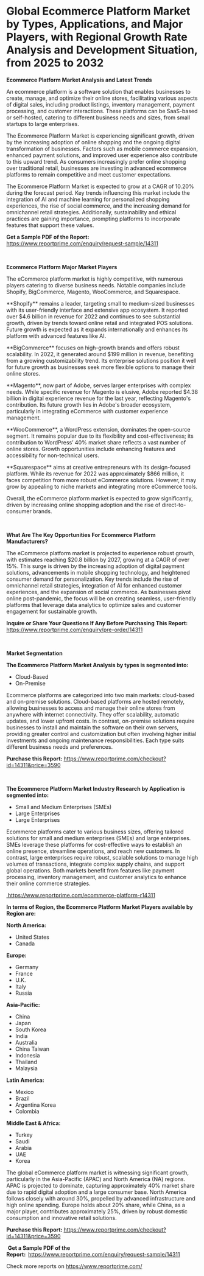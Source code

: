 <p><h1>Global Ecommerce Platform Market by Types, Applications, and Major Players, with Regional Growth Rate Analysis and Development Situation, from 2025 to 2032</h1></p><p><strong>Ecommerce Platform Market Analysis and Latest Trends</strong></p>
<p><p>An ecommerce platform is a software solution that enables businesses to create, manage, and optimize their online stores, facilitating various aspects of digital sales, including product listings, inventory management, payment processing, and customer interactions. These platforms can be SaaS-based or self-hosted, catering to different business needs and sizes, from small startups to large enterprises.</p><p>The Ecommerce Platform Market is experiencing significant growth, driven by the increasing adoption of online shopping and the ongoing digital transformation of businesses. Factors such as mobile commerce expansion, enhanced payment solutions, and improved user experience also contribute to this upward trend. As consumers increasingly prefer online shopping over traditional retail, businesses are investing in advanced ecommerce platforms to remain competitive and meet customer expectations.</p><p>The Ecommerce Platform Market is expected to grow at a CAGR of 10.20% during the forecast period. Key trends influencing this market include the integration of AI and machine learning for personalized shopping experiences, the rise of social commerce, and the increasing demand for omnichannel retail strategies. Additionally, sustainability and ethical practices are gaining importance, prompting platforms to incorporate features that support these values.</p></p>
<p><strong>Get a Sample PDF of the Report:&nbsp;</strong> <a href="https://www.reportprime.com/enquiry/request-sample/14311?utm_campaign=2934&utm_medium=2&utm_source=Github&utm_content=ia&utm_term=20032025&utm_id=ecommerce-platform">https://www.reportprime.com/enquiry/request-sample/14311</a></p>
<p>&nbsp;</p>
<p><strong>Ecommerce Platform Major Market Players</strong></p>
<p><p>The eCommerce platform market is highly competitive, with numerous players catering to diverse business needs. Notable companies include Shopify, BigCommerce, Magento, WooCommerce, and Squarespace.</p><p>**Shopify** remains a leader, targeting small to medium-sized businesses with its user-friendly interface and extensive app ecosystem. It reported over $4.6 billion in revenue for 2022 and continues to see substantial growth, driven by trends toward online retail and integrated POS solutions. Future growth is expected as it expands internationally and enhances its platform with advanced features like AI.</p><p>**BigCommerce** focuses on high-growth brands and offers robust scalability. In 2022, it generated around $199 million in revenue, benefiting from a growing customizability trend. Its enterprise solutions position it well for future growth as businesses seek more flexible options to manage their online stores.</p><p>**Magento**, now part of Adobe, serves larger enterprises with complex needs. While specific revenue for Magento is elusive, Adobe reported $4.38 billion in digital experience revenue for the last year, reflecting Magento's contribution. Its future growth lies in Adobe's broader ecosystem, particularly in integrating eCommerce with customer experience management.</p><p>**WooCommerce**, a WordPress extension, dominates the open-source segment. It remains popular due to its flexibility and cost-effectiveness; its contribution to WordPress’ 40% market share reflects a vast number of online stores. Growth opportunities include enhancing features and accessibility for non-technical users.</p><p>**Squarespace** aims at creative entrepreneurs with its design-focused platform. While its revenue for 2022 was approximately $866 million, it faces competition from more robust eCommerce solutions. However, it may grow by appealing to niche markets and integrating more eCommerce tools.</p><p>Overall, the eCommerce platform market is expected to grow significantly, driven by increasing online shopping adoption and the rise of direct-to-consumer brands.</p></p>
<p>&nbsp;</p>
<p><strong>What Are The Key Opportunities For Ecommerce Platform Manufacturers?</strong></p>
<p><p>The eCommerce platform market is projected to experience robust growth, with estimates reaching $20.8 billion by 2027, growing at a CAGR of over 15%. This surge is driven by the increasing adoption of digital payment solutions, advancements in mobile shopping technology, and heightened consumer demand for personalization. Key trends include the rise of omnichannel retail strategies, integration of AI for enhanced customer experiences, and the expansion of social commerce. As businesses pivot online post-pandemic, the focus will be on creating seamless, user-friendly platforms that leverage data analytics to optimize sales and customer engagement for sustainable growth.</p></p>
<p><strong>Inquire or Share Your Questions If Any Before Purchasing This Report:</strong> <a href="https://www.reportprime.com/enquiry/pre-order/14311?utm_campaign=2934&utm_medium=2&utm_source=Github&utm_content=ia&utm_term=20032025&utm_id=ecommerce-platform">https://www.reportprime.com/enquiry/pre-order/14311</a></p>
<p>&nbsp;</p>
<p><strong>Market Segmentation</strong></p>
<p><strong>The Ecommerce Platform Market Analysis by types is segmented into:</strong></p>
<p><ul><li>Cloud-Based</li><li>On-Premise</li></ul></p>
<p><p>Ecommerce platforms are categorized into two main markets: cloud-based and on-premise solutions. Cloud-based platforms are hosted remotely, allowing businesses to access and manage their online stores from anywhere with internet connectivity. They offer scalability, automatic updates, and lower upfront costs. In contrast, on-premise solutions require businesses to install and maintain the software on their own servers, providing greater control and customization but often involving higher initial investments and ongoing maintenance responsibilities. Each type suits different business needs and preferences.</p></p>
<p><strong>Purchase this Report:&nbsp;</strong><a href="https://www.reportprime.com/checkout?id=14311&price=3590&utm_campaign=2934&utm_medium=2&utm_source=Github&utm_content=ia&utm_term=20032025&utm_id=ecommerce-platform">https://www.reportprime.com/checkout?id=14311&price=3590</a></p>
<p>&nbsp;</p>
<p><strong>The Ecommerce Platform Market Industry Research by Application is segmented into:</strong></p>
<p><ul><li>Small and Medium Enterprises (SMEs)</li><li>Large Enterprises</li><li>Large Enterprises</li></ul></p>
<p><p>Ecommerce platforms cater to various business sizes, offering tailored solutions for small and medium enterprises (SMEs) and large enterprises. SMEs leverage these platforms for cost-effective ways to establish an online presence, streamline operations, and reach new customers. In contrast, large enterprises require robust, scalable solutions to manage high volumes of transactions, integrate complex supply chains, and support global operations. Both markets benefit from features like payment processing, inventory management, and customer analytics to enhance their online commerce strategies.</p></p>
<p><a href="https://www.reportprime.com/ecommerce-platform-r14311?utm_campaign=2934&utm_medium=2&utm_source=Github&utm_content=ia&utm_term=20032025&utm_id=ecommerce-platform">&nbsp;https://www.reportprime.com/ecommerce-platform-r14311</a></p>
<p><strong>In terms of Region, the Ecommerce Platform Market Players available by Region are:</strong></p>
<p>
    <p> <strong> North America: </strong>
        <ul>
            <li>United States</li>
            <li>Canada</li>
        </ul>
        </p> 
    <p> <strong> Europe: </strong>
        <ul>
            <li>Germany</li>
            <li>France</li>
            <li>U.K.</li>
            <li>Italy</li>
            <li>Russia</li>
        </ul>
        </p> 
    <p> <strong> Asia-Pacific: </strong>
        <ul>
            <li>China</li>
            <li>Japan</li>
            <li>South Korea</li>
            <li>India</li>
            <li>Australia</li>
            <li>China Taiwan</li>
            <li>Indonesia</li>
            <li>Thailand</li>
            <li>Malaysia</li>
        </ul>
        </p> 
    <p> <strong> Latin America: </strong>
        <ul>
            <li>Mexico</li>
            <li>Brazil</li>
            <li>Argentina Korea</li>
            <li>Colombia</li>
        </ul>
        </p> 
    <p> <strong> Middle East & Africa: </strong>
        <ul>
            <li>Turkey</li>
            <li>Saudi</li>
            <li>Arabia</li>
            <li>UAE</li>
            <li>Korea</li>
        </ul>
    </p>
    </p>
<p><p>The global eCommerce platform market is witnessing significant growth, particularly in the Asia-Pacific (APAC) and North America (NA) regions. APAC is projected to dominate, capturing approximately 40% market share due to rapid digital adoption and a large consumer base. North America follows closely with around 30%, propelled by advanced infrastructure and high online spending. Europe holds about 20% share, while China, as a major player, contributes approximately 25%, driven by robust domestic consumption and innovative retail solutions.</p></p>
<p><strong>Purchase this Report: </strong><a href="https://www.reportprime.com/checkout?id=14311&price=3590&utm_campaign=2934&utm_medium=2&utm_source=Github&utm_content=ia&utm_term=20032025&utm_id=ecommerce-platform">https://www.reportprime.com/checkout?id=14311&price=3590</a></p>
<p>&nbsp;<strong>Get a Sample PDF of the Report:&nbsp;&nbsp;</strong><a href="https://www.reportprime.com/enquiry/request-sample/14311?utm_campaign=2934&utm_medium=2&utm_source=Github&utm_content=ia&utm_term=20032025&utm_id=ecommerce-platform">https://www.reportprime.com/enquiry/request-sample/14311</a></p>
<p><strong></strong></p>
<p>Check more reports on <a href="https://www.reportprime.com/?utm_campaign=2934&utm_medium=2&utm_source=Github&utm_content=ia&utm_term=20032025&utm_id=ecommerce-platform">https://www.reportprime.com/</a></p>